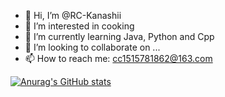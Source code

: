 - 👋 Hi, I’m @RC-Kanashii
- 👀 I’m interested in cooking
- 🌱 I’m currently learning Java, Python and Cpp
- 💞️ I’m looking to collaborate on ...
- 📫 How to reach me: cc1515781862@163.com

<!---
RC-Kanashii/RC-Kanashii is a ✨ special ✨ repository because its `README.md` (this file) appears on your GitHub profile.
You can click the Preview link to take a look at your changes.
--->

[![Anurag's GitHub stats](https://github-readme-stats.vercel.app/api?username=RC-Kanashii)](https://github.com/anuraghazra/github-readme-stats)
